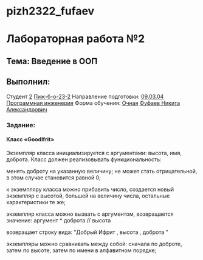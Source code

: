 # pizh2322_fufaev
<h1>Лабораторная работа №2</h1>
<h2>Тема: Введение в ООП</h2>
<h2>Выполнил:</h2>
Студент <u>2</u> <u>Пиж-б-о-23-2</u>
Направление подготовки: <u>09.03.04 Программная инженерия</u>
Форма обучения: <u>Очная</u>  <u>Фуфаев Никита Александрович</u>
<h3>Задание:</h3>
<h4>Класс «GoodIfrit»</h4>
<p>Экземпляр класса инициализируется с аргументами: высота, имя, доброта. Класс должен
реализовывать функциональность:</p>
<p>менять доброту на указанную величину; не может стать отрицательной, в этом случае становится равной 0;</p>
<p>к экземпляру класса можно прибавить число, создается новый экземпляр с высотой, большей на величину числа, остальные характеристики те же;</p>
<p>экземпляр класса можно вызвать с аргументом, возвращается значение: аргумент * доброта // высота</p>
<p>возвращает строку вида: "Добрый Ифрит , высота , доброта "</p>
<p>экземпляры можно сравнивать между собой: сначала по доброте, затем по высоте, затем по имени в алфавитном порядке; </p>
